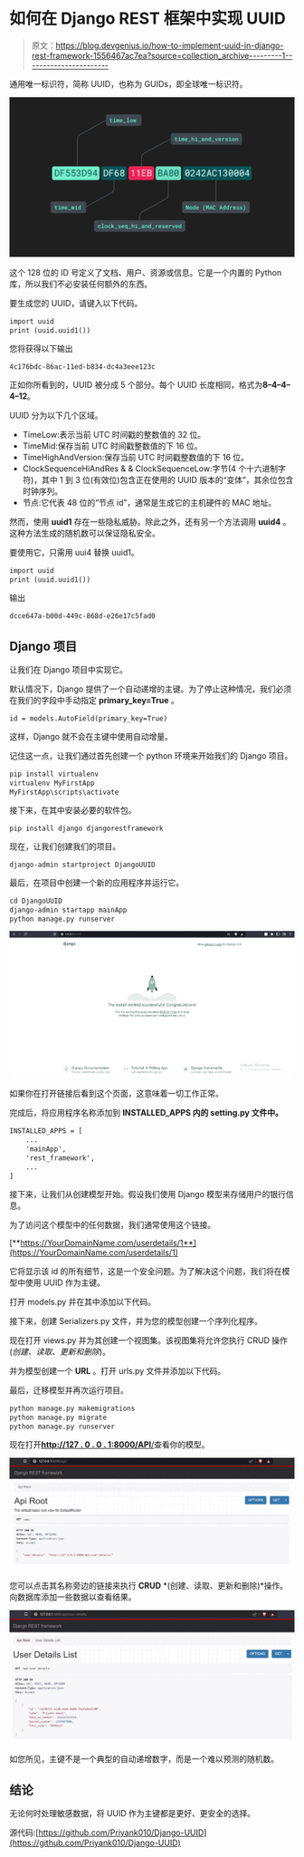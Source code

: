 # 如何在 Django REST 框架中实现 UUID

> 原文：<https://blog.devgenius.io/how-to-implement-uuid-in-django-rest-framework-1556467ac7ea?source=collection_archive---------1----------------------->

通用唯一标识符，简称 UUID，也称为 GUIDs，即全球唯一标识符。

![](img/da3d2e0af6229fc9ce10ac8dee02a015.png)

这个 128 位的 ID 号定义了文档、用户、资源或信息。它是一个内置的 Python 库，所以我们不必安装任何额外的东西。

要生成您的 UUID，请键入以下代码。

```
import uuid
print (uuid.uuid1())
```

您将获得以下输出

```
4c176bdc-86ac-11ed-b834-dc4a3eee123c
```

正如你所看到的，UUID 被分成 5 个部分。每个 UUID 长度相同，格式为**8–4–4–4–12**。

UUID 分为以下几个区域。

*   TimeLow:表示当前 UTC 时间戳的整数值的 32 位。
*   TimeMid:保存当前 UTC 时间戳整数值的下 16 位。
*   TimeHighAndVersion:保存当前 UTC 时间戳整数值的下 16 位。
*   ClockSequenceHiAndRes & & ClockSequenceLow:字节(4 个十六进制字符)，其中 1 到 3 位(有效位)包含正在使用的 UUID 版本的“变体”，其余位包含时钟序列。
*   节点:它代表 48 位的“节点 id”，通常是生成它的主机硬件的 MAC 地址。

然而，使用 **uuid1** 存在一些隐私威胁。除此之外，还有另一个方法调用 **uuid4** 。这种方法生成的随机数可以保证隐私安全。

要使用它，只需用 uui4 替换 uuid1。

```
import uuid
print (uuid.uuid1())
```

输出

```
dcce647a-b00d-449c-868d-e26e17c5fad0
```

## Django 项目

让我们在 Django 项目中实现它。

默认情况下，Django 提供了一个自动递增的主键。为了停止这种情况，我们必须在我们的字段中手动指定 **primary_key=True** 。

```
id = models.AutoField(primary_key=True)
```

这样，Django 就不会在主键中使用自动增量。

记住这一点，让我们通过首先创建一个 python 环境来开始我们的 Django 项目。

```
pip install virtualenv
virtualenv MyFirstApp
MyFirstApp\scripts\activate
```

接下来，在其中安装必要的软件包。

```
pip install django djangorestframework
```

现在，让我们创建我们的项目。

```
django-admin startproject DjangoUUID
```

最后，在项目中创建一个新的应用程序并运行它。

```
cd DjangoUUID
django-admin startapp mainApp
python manage.py runserver
```

![](img/98b2eb39b8887640f8f69f897959963b.png)

如果你在打开链接后看到这个页面，这意味着一切工作正常。

完成后，将应用程序名称添加到 **INSTALLED_APPS 内的 setting.py 文件中。**

```
INSTALLED_APPS = [
    ...
    'mainApp',
    'rest_framework',
    ...
]
```

接下来，让我们从创建模型开始。假设我们使用 Django 模型来存储用户的银行信息。

为了访问这个模型中的任何数据，我们通常使用这个链接。

[**https://YourDomainName.com/userdetails/1**](https://YourDomainName.com/userdetails/1)

它将显示该 id 的所有细节，这是一个安全问题。为了解决这个问题，我们将在模型中使用 UUID 作为主键。

打开 models.py 并在其中添加以下代码。

接下来，创建 Serializers.py 文件，并为您的模型创建一个序列化程序。

现在打开 views.py 并为其创建一个视图集。该视图集将允许您执行 CRUD 操作(*创建、读取、更新和删除*)。

并为模型创建一个 **URL** 。打开 urls.py 文件并添加以下代码。

最后，迁移模型并再次运行项目。

```
python manage.py makemigrations
python manage.py migrate
python manage.py runserver
```

现在打开[**http://127 . 0 . 0 . 1:8000/API**/](http://127.0.0.1:8000/api/)查看你的模型。

![](img/81773ced404091d5e1d95d8814201af1.png)

您可以点击其名称旁边的链接来执行 **CRUD** *(创建、读取、更新和删除)*操作。向数据库添加一些数据以查看结果。

![](img/a6df6c3eed467f930e2d7844f8c71dc9.png)

如您所见，主键不是一个典型的自动递增数字，而是一个难以预测的随机数。

## 结论

无论何时处理敏感数据，将 UUID 作为主键都是更好、更安全的选择。

源代码:[https://github.com/Priyank010/Django-UUID](https://github.com/Priyank010/Django-UUID)
